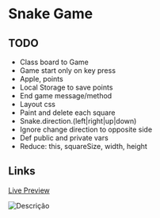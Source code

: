 # Snake Game

## TODO

* Class board to Game
* Game start only on key press
* Apple, points
* Local Storage to save points
* End game message/method
* Layout css
* Paint and delete each square
* Snake.direction.(left|right|up|down)
* Ignore change direction to opposite side
* Def public and private vars
* Reduce: this, squareSize, width, height


## Links


[Live Preview](https://gabriel-del.github.io/ada-equipe-3)

![Descrição](https://cdn.discordapp.com/attachments/1144277987219472434/1145889947623108618/image.png)
